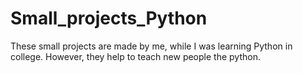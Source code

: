 # Small_projects_Python
These small projects are made by me, while I was learning Python in college. However, they help to teach new people the python.
